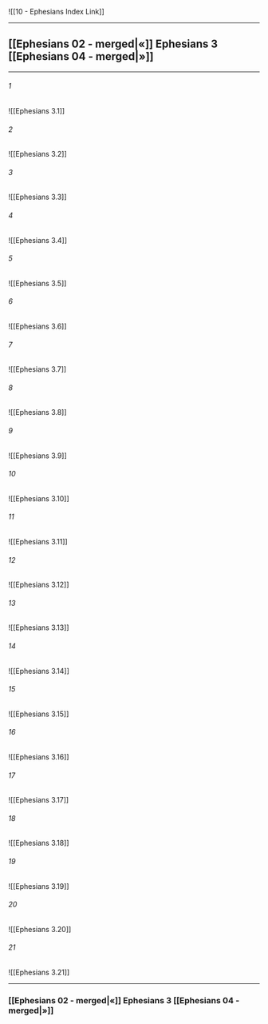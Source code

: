 ![[10 - Ephesians Index Link]]

---
##  [[Ephesians 02 - merged|«]] Ephesians 3 [[Ephesians 04 - merged|»]]

---

###### 1
![[Ephesians 3.1]] 

###### 2
![[Ephesians 3.2]] 

###### 3
![[Ephesians 3.3]] 

###### 4
![[Ephesians 3.4]]

###### 5 
![[Ephesians 3.5]] 

###### 6
![[Ephesians 3.6]] 

###### 7
![[Ephesians 3.7]] 

###### 8
![[Ephesians 3.8]] 

###### 9
![[Ephesians 3.9]] 

###### 10
![[Ephesians 3.10]] 

###### 11
![[Ephesians 3.11]] 

###### 12
![[Ephesians 3.12]]

###### 13
![[Ephesians 3.13]] 

###### 14
![[Ephesians 3.14]] 

###### 15
![[Ephesians 3.15]]

###### 16
![[Ephesians 3.16]] 

###### 17
![[Ephesians 3.17]]

###### 18
![[Ephesians 3.18]] 

###### 19
![[Ephesians 3.19]] 

###### 20
![[Ephesians 3.20]]

###### 21
![[Ephesians 3.21]] 


---
###  [[Ephesians 02 - merged|«]] Ephesians 3 [[Ephesians 04 - merged|»]]